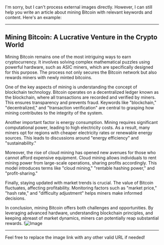 I'm sorry, but I can't process external images directly. However, I can still help you write an article about mining Bitcoin with relevant keywords and content. Here's an example:

---

## Mining Bitcoin: A Lucrative Venture in the Crypto World

Mining Bitcoin remains one of the most intriguing ways to earn cryptocurrency. It involves solving complex mathematical puzzles using powerful hardware, such as ASIC miners, which are specifically designed for this purpose. The process not only secures the Bitcoin network but also rewards miners with newly minted bitcoins.

One of the key aspects of mining is understanding the concept of blockchain technology. Bitcoin operates on a decentralized ledger known as the blockchain, where all transactions are recorded and verified by miners. This ensures transparency and prevents fraud. Keywords like "blockchain," "decentralized," and "transaction verification" are central to grasping how mining contributes to the integrity of the system.

Another important factor is energy consumption. Mining requires significant computational power, leading to high electricity costs. As a result, many miners opt for regions with cheaper electricity rates or renewable energy sources. This leads to discussions around "energy efficiency" and "sustainability."

Moreover, the rise of cloud mining has opened new avenues for those who cannot afford expensive equipment. Cloud mining allows individuals to rent mining power from large-scale operations, sharing profits accordingly. This model introduces terms like "cloud mining," "rentable hashing power," and "profit-sharing."

Finally, staying updated with market trends is crucial. The value of Bitcoin fluctuates, affecting profitability. Monitoring factors such as "market price," "hash rate," and "difficulty adjustment" helps miners make informed decisions.

In conclusion, mining Bitcoin offers both challenges and opportunities. By leveraging advanced hardware, understanding blockchain principles, and keeping abreast of market dynamics, miners can potentially reap substantial rewards. !![Image](https://github.com/user-attachments/assets/3be06921-4469-491d-bd37-5f14c53422b7)

--- 

Feel free to replace the image link with any other valid URL if needed!
